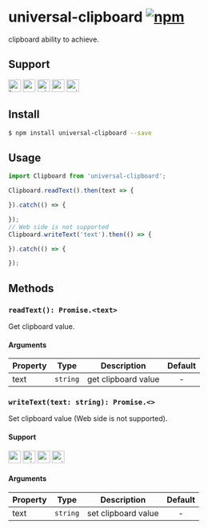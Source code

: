 # universal-clipboard [![npm](https://img.shields.io/npm/v/universal-clipboard.svg)](https://www.npmjs.com/package/universal-clipboard)

clipboard ability to achieve.

## Support
<img alt="browser" src="https://gw.alicdn.com/tfs/TB1uYFobGSs3KVjSZPiXXcsiVXa-200-200.svg" width="25px" height="25px" /> <img alt="weex" src="https://gw.alicdn.com/tfs/TB1jM0ebMaH3KVjSZFjXXcFWpXa-200-200.svg" width="25px" height="25px" /> <img alt="miniApp" src="https://gw.alicdn.com/tfs/TB1bBpmbRCw3KVjSZFuXXcAOpXa-200-200.svg" width="25px" height="25px" /> <img alt="wechatMiniprogram" src="https://img.alicdn.com/tfs/TB1slcYdxv1gK0jSZFFXXb0sXXa-200-200.svg" width="25px" height="25px"> <img alt="quickApp" src="https://gw.alicdn.com/tfs/TB1MP7EwQT2gK0jSZPcXXcKkpXa-200-200.svg" width="25px" height="25px">

## Install
```bash
$ npm install universal-clipboard --save
```

## Usage

```javascript
import Clipboard from 'universal-clipboard';

Clipboard.readText().then(text => {

}).catch(() => {

});
// Web side is not supported
Clipboard.writeText('text').then(() => {

}).catch(() => {

});
```

## Methods

### `readText(): Promise.<text>`
Get clipboard value.

#### Arguments
| Property | Type     | Description         | Default |
| -------- | -------- | ------------------- | :-----: |
| text     | `string` | get clipboard value |    -    |

### `writeText(text: string): Promise.<>`
Set clipboard value (Web side is not supported).

#### Support
<img alt="weex" src="https://gw.alicdn.com/tfs/TB1jM0ebMaH3KVjSZFjXXcFWpXa-200-200.svg" width="25px" height="25px" /> <img alt="miniApp" src="https://gw.alicdn.com/tfs/TB1bBpmbRCw3KVjSZFuXXcAOpXa-200-200.svg" width="25px" height="25px" /> <img alt="wechatMiniprogram" src="https://img.alicdn.com/tfs/TB1slcYdxv1gK0jSZFFXXb0sXXa-200-200.svg" width="25px" height="25px"> <img alt="quickApp" src="https://gw.alicdn.com/tfs/TB1MP7EwQT2gK0jSZPcXXcKkpXa-200-200.svg" width="25px" height="25px">

#### Arguments
| Property | Type     | Description         | Default |
| -------- | -------- | ------------------- | :-----: |
| text     | `string` | set clipboard value |    -    |
